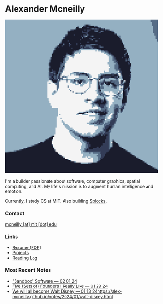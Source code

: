 # Alexander Mcneilly

![Alexander Mcneilly](mcneilly.png)

I'm a builder passionate about software, computer graphics, spatial computing, and AI. My life's mission is to augment human intelligence and emotion.

Currently, I study CS at MIT. Also building [Splocks](http://splocks.org/).

### Contact

[mcneilly [at] mit [dot] edu](mailto:mcneilly@mit.edu)

### Links

- [Resume [PDF]](https://alex-mcneilly.github.io/alexander_mcneilly_resume.pdf)
- [Projects](https://alex-mcneilly.github.io/projects.html)
- [Reading Log](https://alex-mcneilly.github.io/resume.html)

### Most Recent Notes

- ["Sandbox" Software — 02 01 24](https://alex-mcneilly.github.io/notes/2024/02/sandbox.html)
- [Five (Sets of) Founders I Really Like — 01 29 24](https://alex-mcneilly.github.io/notes/2024/01/five-founders.html)
- [We will all become Walt Disney — 01 13 24](https://alex-mcneilly.github.io/notes/2024/01/walt-disney.html)https://alex-mcneilly.github.io/notes/2024/01/walt-disney.html
